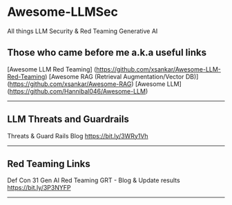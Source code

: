 # Awesome-LLMSec
All things LLM Security &amp; Red Teaming Generative AI

## Those who came before me a.k.a useful links

[Awesome LLM Red Teaming] (https://github.com/xsankar/Awesome-LLM-Red-Teaming)
[Awesome RAG (Retrieval Augmentation/Vector DB)] (https://github.com/xsankar/Awesome-RAG)
[Awesome LLM] (https://github.com/Hannibal046/Awesome-LLM)

---

## LLM Threats and Guardrails

Threats & Guard Rails Blog https://bit.ly/3WRy1Vh

---

## Red Teaming Links

Def Con 31 Gen AI Red Teaming GRT - Blog & Update results https://bit.ly/3P3NYFP

---
